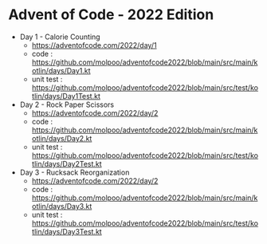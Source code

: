 # Advent of Code - 2022 Edition

- Day 1 - Calorie Counting
  - https://adventofcode.com/2022/day/1
  - code : https://github.com/molpoo/adventofcode2022/blob/main/src/main/kotlin/days/Day1.kt
  - unit test : https://github.com/molpoo/adventofcode2022/blob/main/src/test/kotlin/days/Day1Test.kt
- Day 2 - Rock Paper Scissors
  - https://adventofcode.com/2022/day/2
  - code : https://github.com/molpoo/adventofcode2022/blob/main/src/main/kotlin/days/Day2.kt
  - unit test : https://github.com/molpoo/adventofcode2022/blob/main/src/test/kotlin/days/Day2Test.kt
- Day 3 - Rucksack Reorganization
  - https://adventofcode.com/2022/day/2
  - code : https://github.com/molpoo/adventofcode2022/blob/main/src/main/kotlin/days/Day3.kt
  - unit test : https://github.com/molpoo/adventofcode2022/blob/main/src/test/kotlin/days/Day3Test.kt
